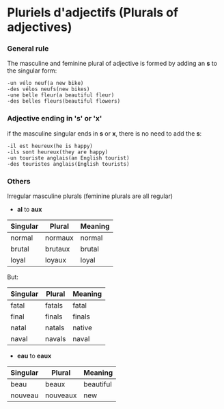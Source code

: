 # Pluriels d'adjectifs (Plurals of adjectives)

### General rule
The masculine and feminine plural of adjective is formed by adding an **s** to the singular form:

```
-un vélo neuf(a new bike)
-des vélos neufs(new bikes)
-une belle fleur(a beautiful fleur)
-des belles fleurs(beautiful flowers)
```

### Adjective ending in 's' or 'x'
if the masculine singular ends in **s** or **x**, there is no need to add the **s**:

```
-il est heureux(he is happy)
-ils sont heureux(they are happy)
-un touriste anglais(an English tourist)
-des touristes anglais(English tourists)
```

### Others
Irregular masculine plurals (feminine plurals are all regular)

- **al** to **aux**
 
|Singular|Plural|Meaning|
|--|--|--|
|normal|normaux|normal|
|brutal|brutaux|brutal|
|loyal|loyaux|loyal|

But:

|Singular|Plural|Meaning|
|--|--|--|
|fatal|fatals|fatal|
|final|finals|finals|
|natal|natals|native|
|naval|navals|naval|

- **eau** to **eaux**

|Singular|Plural|Meaning|
|--|--|--|
|beau|beaux|beautiful|
|nouveau|nouveaux|new|
